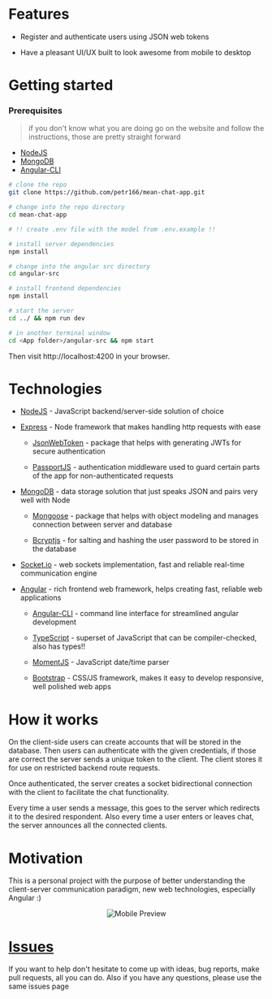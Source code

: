 

# Features

- Register and authenticate users using JSON web tokens

- Have a pleasant UI/UX built to look awesome from mobile to desktop

# Getting started

### Prerequisites

> if you don't know what you are doing go on the website and follow the instructions, those are pretty straight forward

- [NodeJS](https://nodejs.org)
- [MongoDB](https://www.mongodb.com/)
- [Angular-CLI](https://cli.angular.io/)

```bash
# clone the repo
git clone https://github.com/petr166/mean-chat-app.git

# change into the repo directory
cd mean-chat-app

# !! create .env file with the model from .env.example !!

# install server dependencies
npm install

# change into the angular src directory
cd angular-src

# install frontend dependencies
npm install

# start the server
cd ../ && npm run dev

# in another terminal window
cd <App folder>/angular-src && npm start
```

Then visit http://localhost:4200 in your browser.

# Technologies

- [NodeJS](https://nodejs.org/) - JavaScript backend/server-side solution of choice

- [Express](https://expressjs.com/) - Node framework that makes handling http requests with ease

  - [JsonWebToken](https://www.npmjs.com/package/jsonwebtoken) - package that helps with generating JWTs for secure authentication

  - [PassportJS](http://passportjs.org/) - authentication middleware used to guard certain parts of the app for non-authenticated requests

- [MongoDB](https://www.mongodb.com/) - data storage solution that just speaks JSON and pairs very well with Node

  - [Mongoose](http://mongoosejs.com/) - package that helps with object modeling and manages connection between server and database

  - [Bcryptjs](https://www.npmjs.com/package/bcryptjs) - for salting and hashing the user password to be stored in the database

- [Socket.io](https://socket.io/) - web sockets implementation, fast and reliable real-time communication engine

- [Angular](https://angular.io/) - rich frontend web framework, helps creating fast, reliable web applications

  - [Angular-CLI](https://cli.angular.io/) - command line interface for streamlined angular development

  - [TypeScript](https://www.typescriptlang.org/) - superset of JavaScript that can be compiler-checked, also has types!!

  - [MomentJS](https://momentjs.com/) - JavaScript date/time parser

  - [Bootstrap](http://getbootstrap.com/) - CSS/JS framework, makes it easy to develop responsive, well polished web apps

# How it works

On the client-side users can create accounts that will be stored in the database. Then users can authenticate with the given credentials, if those are correct the server sends a unique token to the client. The client stores it for use on restricted backend route requests.

Once authenticated, the server creates a socket bidirectional connection with the client to facilitate the chat functionality.

Every time a user sends a message, this goes to the server which redirects it to the desired respondent. Also every time a user enters or leaves chat, the server announces all the connected clients.

# Motivation

This is a personal project with the purpose of better understanding the client-server communication paradigm, new web technologies, especially Angular :)

<p align="center">
  <img src="https://media.giphy.com/media/3oKIPsMIQbwHIuvGda/giphy.gif" alt="Mobile Preview"/>
</p>

# [Issues](https://github.com/petr166/mean-chat-app/issues)

If you want to help don't hesitate to come up with ideas, bug reports, make pull requests, all you can do. Also if you have any questions, please use the same issues page

